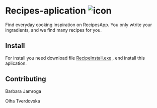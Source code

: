 # Recipes-aplication ![icon](https://drive.google.com/file/d/1jUaoeE-zjKfD6-cKJ99gRlbU81ZoSacL/view?usp=sharing)
Find everyday cooking inspiration on RecipesApp. You only wtrite your ingradients, and we find many recipes for you.
## Install
For install you need download file [RecipeInstall.exe](https://drive.google.com/file/d/1bH07bsNdajYZtoQE0wZTuVo-1c_Gv1N_/view?usp=sharing) , end install this aplication. 
## Contributing
  Barbara Jamroga
  
  Olha Tverdovska
